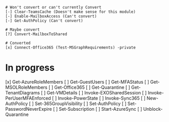 ```
# Won't convert or can't currently Convert
[-] Clear-TeamsCache (Doesn't make sense for this module)
[-] Enable-MailboxAccess (Can't convert)
[-] Get-AuthPolicy (Can't convert)

# Maybe convert
[?] Convert-MailboxToShared

# Converted
[x] Connect-Office365 (Test-MSGraphRequirements) -private
```
# In progress
[x] Get-AzureRoleMembers
[ ] Get-GuestUsers
[ ] Get-MFAStatus
[ ] Get-MSOLRoleMembers
[ ] Get-Office365
[ ] Get-Quarantine
[ ] Get-TenantDiagrams
[ ] Get-VMDetails
[ ] Invoke-EXOSharedSession
[ ] Invoke-PerUserMFAEnforced
[ ] Invoke-PowerState
[ ] Invoke-Sync365
[ ] New-AuthPolicy
[ ] Set-365GroupVisibility
[ ] Set-AuthPolicy
[ ] Set-PasswordNeverExpire
[ ] Set-Subscription
[ ] Start-AzureSync
[ ] Unblock-Quarantine